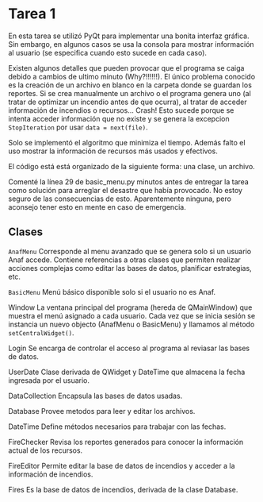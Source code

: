 # Tarea 1

En esta tarea se utilizó PyQt para implementar una bonita interfaz gráfica. Sin embargo, en algunos casos se usa la consola para mostrar información al usuario (se especifica cuando esto sucede en cada caso).

Existen algunos detalles que pueden provocar que el programa se caiga debido a cambios de ultimo minuto (Why?!!!!!!). El único problema conocido es la creación de un archivo en blanco en la carpeta donde se guardan los reportes. Si se crea manualmente un archivo o el programa genera uno (al tratar de optimizar un incendio antes de que ocurra), al tratar de acceder información de incendios o recursos... Crash! Esto sucede porque se intenta acceder información que no existe y se genera la excepcion `StopIteration` por usar `data = next(file)`.

Solo se implementó el algoritmo que minimiza el tiempo. Además falto el uso mostrar la información de recursos más usados y efectivos.

El código está está organizado de la siguiente forma: una clase, un archivo.

Comenté la línea 29 de basic_menu.py minutos antes de entregar la tarea como solución para arreglar el desastre que había provocado. No estoy seguro de las consecuencias de esto. Aparentemente ninguna, pero aconsejo tener esto en mente en caso de emergencia.

## Clases

`AnafMenu`
Corresponde al menu avanzado que se genera solo si un usuario Anaf accede. Contiene referencias a otras clases que permiten realizar acciones complejas como editar las bases de datos, planificar estrategias, etc.

`BasicMenu`
Menú básico disponible solo si el usuario no es Anaf.

Window
La ventana principal del programa (hereda de QMainWindow) que muestra el menú asignado a cada usuario. Cada vez que se inicia sesión se instancia un nuevo objecto (AnafMenu o BasicMenu) y llamamos al método `setCentralWidget()`.

Login
Se encarga de controlar el acceso al programa al reviasar las bases de datos.

UserDate
Clase derivada de QWidget y DateTime que almacena la fecha ingresada por el usuario.

DataCollection
Encapsula las bases de datos usadas.

Database
Provee metodos para leer y editar los archivos.

DateTime
Define métodos necesarios para trabajar con las fechas.

FireChecker
Revisa los reportes generados para conocer la información actual de los recursos.

FireEditor
Permite editar la base de datos de incendios y acceder a la información de incendios.

Fires
Es la base de datos de incendios, derivada de la clase Database.



